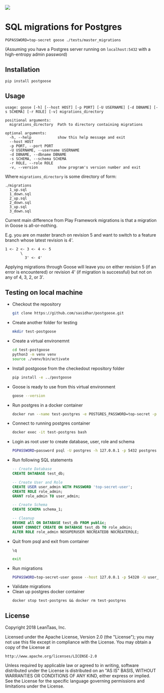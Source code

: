 ![](http://wildgoosefestival.org/wp-content/uploads/2014/06/wild-goose-in-action.jpg)

# SQL migrations for Postgres

```
PGPASSWORD=top-secret goose ./tests/master_migrations  
```
(Assuming you have a Postgres server running on `localhost:5432` with a high-entropy admin password)

## Installation
```
pip install postgoose
```

## Usage

```
usage: goose [-h] [--host HOST] [-p PORT] [-U USERNAME] [-d DBNAME] [-s SCHEMA] [-r ROLE] [-v] migrations_directory

positional arguments:
  migrations_directory  Path to directory containing migrations

optional arguments:
  -h, --help            show this help message and exit
  --host HOST
  -p PORT, --port PORT
  -U USERNAME, --username USERNAME
  -d DBNAME, --dbname DBNAME
  -s SCHEMA, --schema SCHEMA
  -r ROLE, --role ROLE
  -v, --version         show program's version number and exit
```

Where `migrations_directory` is some directory of form:
```
./migrations
  1_up.sql
  1_down.sql
  2_up.sql
  2_down.sql
  3_up.sql
  3_down.sql
```

Current main difference from Play Framework migrations is that a migration in Goose is all-or-nothing.

E.g. you are on master branch on revision 5 and want to switch to a feature branch whose latest revision is 4'.
```
1 <- 2 <- 3 <- 4 <- 5  
       \
         3' <- 4' 
```
Applying migrations through Goose will leave you on either revision 5 (if an error is encountered) or revision 4' (if migration is successful) but not on any of 4, 3, 2, or 3'. 

## Testing on local machine

* Checkout the repository
   ```bash
   git clone https://github.com/sasidhar/postgoose.git
   ```
* Create another folder for testing
  ```bash
  mkdir test-postgoose
  ```
* Create a virtual environemnt
  ```bash
  cd test-postgoose
  python3 -m venv venv
  source ./venv/bin/activate
  ```
* Install postgoose from the checkedout repository folder
  ```bash
  pip install -e ../postgoose
  ```
* Goose is ready to use from this virtual environment
  ```bash
  goose --version
  ```
* Run postgres in a docker container
  ```bash
  docker run --name test-postgres -e POSTGRES_PASSWORD=top-secret -p 54320:5432 -d postgres:10
  ```
* Connect to running postgres container
  ```bash
  docker exec -it test-postgres bash
  ```
* Login as root user to create database, user, role and schema
  ```bash
  PGPASSWORD=password psql -U postgres -h 127.0.0.1 -p 5432 postgres
  ```
* Run following SQL statements
  ```sql
  -- Create Database
  CREATE DATABASE test_db;

  -- Create User and Role
  CREATE USER user_admin WITH PASSWORD 'top-secret-user';
  CREATE ROLE role_admin;
  GRANT role_admin TO user_admin;

  -- Create Schema
  CREATE SCHEMA schema_1;

  -- Cleanup
  REVOKE all ON DATABASE test_db FROM public;
  GRANT CONNECT CREATE ON DATABASE test_db TO role_admin;
  ALTER ROLE role_admin NOSUPERUSER NOCREATEDB NOCREATEROLE;
  ```
* Quit from psql and exit from container
  ```psql
  \q
  ```
  ```bash
  exit
  ```
* Run migrations
  ```bash
  PGPASSWORD=top-secret-user goose --host 127.0.0.1 -p 54320 -U user_admin -d test_db -s schema_1 -r role_admin ./tests/branch-migrations
  ```
* Validate migrations
* Clean up postgres docker container
  ```
  docker stop test-postgres && docker rm test-postgres
  ```

## License

Copyright 2018 LeanTaas, Inc. 

Licensed under the Apache License, Version 2.0 (the "License");
you may not use this file except in compliance with the License.
You may obtain a copy of the License at

    http://www.apache.org/licenses/LICENSE-2.0

Unless required by applicable law or agreed to in writing, software
distributed under the License is distributed on an "AS IS" BASIS,
WITHOUT WARRANTIES OR CONDITIONS OF ANY KIND, either express or implied.
See the License for the specific language governing permissions and
limitations under the License.
